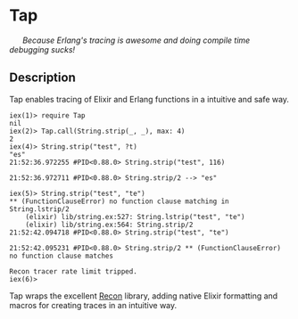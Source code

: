 # Tap

&nbsp;&nbsp;&nbsp;&nbsp;&nbsp;&nbsp;*Because Erlang's tracing is awesome and
doing compile time debugging sucks!*

## Description

Tap enables tracing of Elixir and Erlang functions in a intuitive and safe way.

```
iex(1)> require Tap
nil
iex(2)> Tap.call(String.strip(_, _), max: 4)
2
iex(4)> String.strip("test", ?t)
"es"
21:52:36.972255 #PID<0.88.0> String.strip("test", 116)

21:52:36.972711 #PID<0.88.0> String.strip/2 --> "es"

iex(5)> String.strip("test", "te")
** (FunctionClauseError) no function clause matching in String.lstrip/2
    (elixir) lib/string.ex:527: String.lstrip("test", "te")
    (elixir) lib/string.ex:564: String.strip/2
21:52:42.094718 #PID<0.88.0> String.strip("test", "te")

21:52:42.095231 #PID<0.88.0> String.strip/2 ** (FunctionClauseError) no function clause matches

Recon tracer rate limit tripped.
iex(6)>
```

Tap wraps the excellent [Recon](https://github.com/ferd/recon) library, adding
native Elixir formatting and macros for creating traces in an intuitive way.

